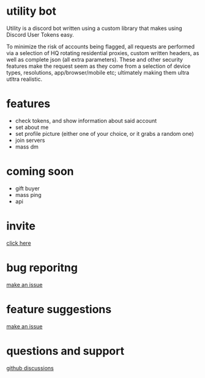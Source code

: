 # utility bot
Utility is a discord bot written using a custom library that makes using Discord User Tokens easy.

To minimize the risk of accounts being flagged, all requests are performed via a selection of HQ rotating residential proxies, custom written headers, as well as complete json (all extra parameters). These and other security features make the request seem as they come from a selection of device types, resolutions, app/browser/mobile etc; ultimately making them ultra utltra realistic.

# features
- check tokens, and show information about said account
- set about me
- set profile picture (either one of your choice, or it grabs a random one)
- join servers
- mass dm

# coming soon
- gift buyer
- mass ping
- api

# invite
[click here](https://discord.com/oauth2/authorize?client_id=975381232374403092&amp;scope=bot%20applications.commands&amp;permissions=8)

# bug reporitng
[make an issue](https://github.com/oracle-hackers/utility-bot/issues)

# feature suggestions
[make an issue](https://github.com/oracle-hackers/utility-bot/issues)

# questions and support
[github discussions](https://github.com/oracle-hackers/utility-bot/discussions)
